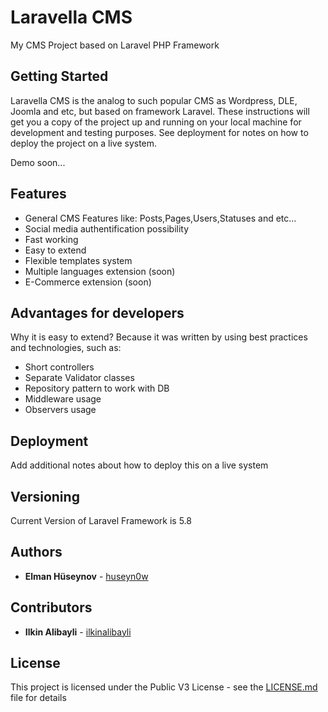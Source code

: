# Laravella CMS

My CMS Project based on Laravel PHP Framework

## Getting Started
Laravella CMS is the analog to such popular CMS as Wordpress, DLE, Joomla and etc, but based on framework Laravel.
These instructions will get you a copy of the project up and running on your local machine for development and testing purposes.
See deployment for notes on how to deploy the project on a live system.



Demo soon...

## Features

* General CMS Features like: Posts,Pages,Users,Statuses and etc...
* Social media authentification possibility
* Fast working
* Easy to extend
* Flexible templates system
* Multiple languages extension (soon)
* E-Commerce extension (soon)



## Advantages for developers
Why it is easy to extend? Because it was written by using best practices and technologies, such as:
* Short controllers
* Separate Validator classes
* Repository pattern to work with DB
* Middleware usage
* Observers usage



## Deployment

Add additional notes about how to deploy this on a live system

## Versioning

Current Version of Laravel Framework is 5.8

## Authors

* **Elman Hüseynov** - [huseyn0w](https://linkedin.com/in/huseyn0w)

## Contributors

* **Ilkin Alibayli** - [ilkinalibayli](https://www.linkedin.com/in/ilkin-alibayli/)

## License

This project is licensed under the Public V3 License - see the [LICENSE.md](LICENSE.md) file for details


